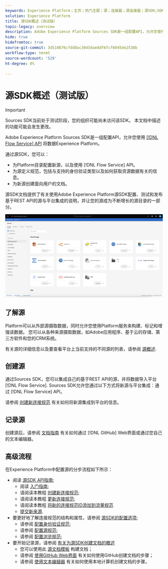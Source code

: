 ```yaml
---
keywords: Experience Platform；主页；热门主题；源；连接器；源连接器；源SDK;SDK
solution: Experience Platform
title: 源SDK概述（测试版）
topic-legacy: overview
description: Adobe Experience Platform Sources SDK是一组配置API，允许您使用流程服务API集成基于REST API的源，以将数据引入Experience Platform。
hide: true
hidefromtoc: true
source-git-commit: 3d510876cfdd8ac3045dae8df6fcf6045de2538b
workflow-type: tm+mt
source-wordcount: '529'
ht-degree: 0%

---
```


# 源SDK概述（测试版）

>[!IMPORTANT]
>
>Sources SDK当前处于测试阶段，您的组织可能尚未访问该SDK。 本文档中描述的功能可能会发生更改。

Adobe Experience Platform Sources SDK是一组配置API，允许您使用 [[!DNL Flow Service] API](https://www.adobe.io/experience-platform-apis/references/flow-service/) 将数据Experience Platform。

通过源SDK，您可以：

* 为Platform目录配置新源，以及使用 [!DNL Flow Service] API。
* 为源定义规范，包括与支持的身份验证类型以及如何获取资源数据有关的信息。
* 为新源创建面向用户的文档。

源SDK文档提供了有关使用Adobe Experience Platform源SDK配置、测试和发布基于REST API的源与平台集成的说明，并让您的源成为不断增长的源目录的一部分。

![目录](./assets/catalog.png)

## 了解源

Platform可以从外部源摄取数据，同时允许您使用Platform服务来构建、标记和增强该数据。 您可以从各种来源摄取数据，如Adobe应用程序、基于云的存储、第三方软件和您的CRM系统。

有关源的详细信息以及要查看平台上当前支持的不同源的列表，请参阅 [源概述](../home.md).

## 创建源

通过Sources SDK，您可以集成自己的基于REST API的源，并将数据导入平台 [!DNL Flow Service]. Sources SDK允许您通过以下方式将新源与平台集成：通过 [!DNL Flow Service] API。

请参阅 [创建新连接规范](./api/api-overview.md) 有关如何将新源集成到平台的信息。

## 记录源

创建源后，请参阅 [文档指南](./documentation/doc-overview.md) 有关如何通过 [!DNL GitHub] Web界面或通过您自己的文本编辑器。

## 高级流程

在Experience Platform中配置源的分步流程如下所示：

* 阅读 [源SDK API指南](./api/api-overview.md);
   * 阅读 [入门指南](./api/getting-started.md);
   * 请阅读本教程 [创建新连接规范](./api/create.md);
   * 请阅读本教程 [更新连接规范](./api/update-connection-specs.md);
   * 请阅读本教程 [将新的连接规范ID添加到流量规范](./api/update-flow-specs.md)
   * [提交新来源](./api/submit.md).
* 要更好地了解连接规范的结构和属性，请参阅 [源SDK的配置选项](./config/config.md);
   * 请参阅 [配置身份验证规范](./config/authspec.md);
   * 请参阅 [配置源规范](./config/sourcespec.md);
   * 请参阅 [配置浏览规范](./config/explorespec.md);
* 要开始记录源，请参阅 [有关为源SDK创建文档的概述](./documentation/doc-overview.md)
   * 您可以使用此 [源文档模板](./documentation/template.md) 构建文档；
   * 请参阅 [使用GitHub Web界面](./documentation/github.md) 有关如何使用GitHub创建文档的步骤；
   * 请参阅 [使用文本编辑器](./documentation/text-editor.md) 有关如何使用本地计算机创建文档的步骤。

